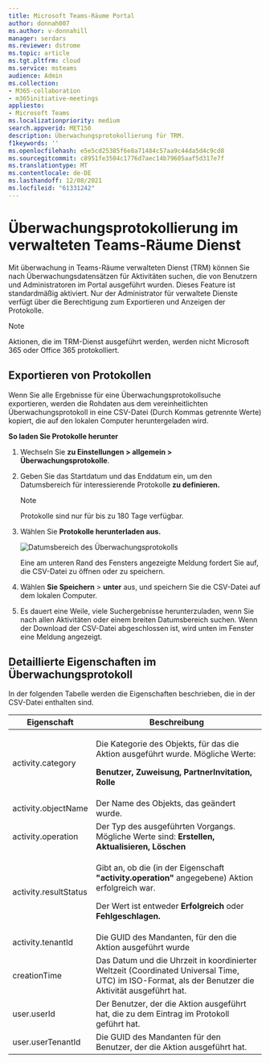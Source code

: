 ```yaml
---
title: Microsoft Teams-Räume Portal
author: donnah007
ms.author: v-donnahill
manager: serdars
ms.reviewer: dstrome
ms.topic: article
ms.tgt.pltfrm: cloud
ms.service: msteams
audience: Admin
ms.collection:
- M365-collaboration
- m365initiative-meetings
appliesto:
- Microsoft Teams
ms.localizationpriority: medium
search.appverid: MET150
description: Überwachungsprotokollierung für TRM.
f1keywords: ''
ms.openlocfilehash: e5e5cd25385f6e8a71484c57aa9c44da5d4c9cd8
ms.sourcegitcommit: c8951fe3504c1776d7aec14b79605aaf5d317e7f
ms.translationtype: MT
ms.contentlocale: de-DE
ms.lasthandoff: 12/08/2021
ms.locfileid: "61331242"
---
```

# <a name="audit-logging-in-the-teams-rooms-managed-service"></a>Überwachungsprotokollierung im verwalteten Teams-Räume Dienst

Mit überwachung in Teams-Räume verwalteten Dienst (TRM) können Sie nach Überwachungsdatensätzen für Aktivitäten suchen, die von Benutzern und Administratoren im Portal ausgeführt wurden. Dieses Feature ist standardmäßig aktiviert. Nur der Administrator für verwaltete Dienste verfügt über die Berechtigung zum Exportieren und Anzeigen der Protokolle.

> [!NOTE]
> Aktionen, die im TRM-Dienst ausgeführt werden, werden nicht Microsoft 365 oder Office 365 protokolliert. 

## <a name="exporting-logs"></a>Exportieren von Protokollen

Wenn Sie alle Ergebnisse für eine Überwachungsprotokollsuche exportieren, werden die Rohdaten aus dem vereinheitlichten Überwachungsprotokoll in eine CSV-Datei (Durch Kommas getrennte Werte) kopiert, die auf den lokalen Computer heruntergeladen wird. 

**So laden Sie Protokolle herunter** 

1. Wechseln Sie **zu Einstellungen > allgemein > Überwachungsprotokolle**.
1. Geben Sie das Startdatum und das  Enddatum ein, um den Datumsbereich für interessierende Protokolle **zu definieren.**

   > [!NOTE]
   > Protokolle sind nur für bis zu 180 Tage verfügbar.

1. Wählen Sie **Protokolle herunterladen aus.**

   ![Datumsbereich des Überwachungsprotokolls](../media/multi-tenant-auditing.png)

   Eine am unteren Rand des Fensters angezeigte Meldung fordert Sie auf, die CSV-Datei zu öffnen oder zu speichern. 

1. Wählen **Sie Speichern**  >  **unter** aus, und speichern Sie die CSV-Datei auf dem lokalen Computer. 

1. Es dauert eine Weile, viele Suchergebnisse herunterzuladen, wenn Sie nach allen Aktivitäten oder einem breiten Datumsbereich suchen. Wenn der Download der CSV-Datei abgeschlossen ist, wird unten im Fenster eine Meldung angezeigt.

## <a name="detailed-properties-in-the-audit-log"></a>Detaillierte Eigenschaften im Überwachungsprotokoll

In der folgenden Tabelle werden die Eigenschaften beschrieben, die in der CSV-Datei enthalten sind.

|Eigenschaft|Beschreibung|
| - | - |
|activity.category|<p>Die Kategorie des Objekts, für das die Aktion ausgeführt wurde. Mögliche Werte:</p><p>**Benutzer, Zuweisung, PartnerInvitation, Rolle**</p>|
|activity.objectName|Der Name des Objekts, das geändert wurde.|
|activity.operation|Der Typ des ausgeführten Vorgangs. Mögliche Werte sind: **Erstellen, Aktualisieren, Löschen** |
|activity.resultStatus|<p>Gibt an, ob die (in der Eigenschaft **"activity.operation"** angegebene) Aktion erfolgreich war.</p><p>Der Wert ist entweder **Erfolgreich** oder **Fehlgeschlagen.**</p>|
|activity.tenantId|Die GUID des Mandanten, für den die Aktion ausgeführt wurde|
|creationTime|Das Datum und die Uhrzeit in koordinierter Weltzeit (Coordinated Universal Time, UTC) im ISO-Format, als der Benutzer die Aktivität ausgeführt hat.|
|user.userId|Der Benutzer, der die Aktion ausgeführt hat, die zu dem Eintrag im Protokoll geführt hat.|
|user.userTenantId|Die GUID des Mandanten für den Benutzer, der die Aktion ausgeführt hat.|



